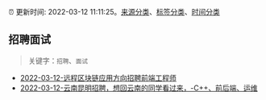 :alarm_clock: 更新时间: 2022-03-12 11:11:25。[来源分类](../README.md)、[标签分类](../TAGS.md)、[时间分类](../TIMELINE.md)

## 招聘面试


> 关键字：`招聘`、`面试`



- [2022-03-12-远程区块链应用方向招聘前端工程师](https://www.v2ex.com/t/839896) 
- [2022-03-12-云南昆明招聘，想回云南的同学看过来，-C++、前后端、运维](https://www.v2ex.com/t/839871) 